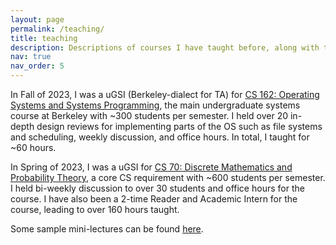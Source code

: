 ```yaml
---
layout: page
permalink: /teaching/
title: teaching
description: Descriptions of courses I have taught before, along with their materials.
nav: true
nav_order: 5
---
```

In Fall of 2023, I was a uGSI (Berkeley-dialect for TA) for [CS 162: Operating Systems and Systems Programming](https://cs162.org/), the main undergraduate systems course at Berkeley with ~300 students per semester. I held over 20 in-depth design reviews for implementing parts of the OS such as file systems and scheduling, weekly discussion, and office hours. In total, I taught for ~60 hours.

In Spring of 2023, I was a uGSI for [CS 70: Discrete Mathematics and Probability Theory](https://www.eecs70.org/), a core CS requirement with ~600 students per semester. I held bi-weekly discussion to over 30 students and office hours for the course. I have also been a 2-time Reader and Academic Intern for the course, leading to over 160 hours taught.

Some sample mini-lectures can be found [here](https://drive.google.com/drive/folders/1rammnz6rpDes94JXGDCBpnoSIOT7GKvU?usp=sharing).
